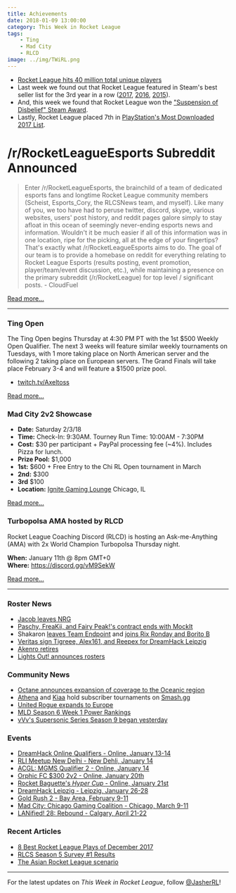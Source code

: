 ```yaml
---
title: Achievements
date: 2018-01-09 13:00:00
category: This Week in Rocket League
tags:
    - Ting
    - Mad City
    - RLCD
image: ../img/TWiRL.png
---
```


- [Rocket League hits 40 million total unique players](https://twitter.com/RocketLeague/status/948312773565362176)
- Last week we found out that Rocket League featured in Steam's best seller list for the 3rd year in a row ([2017](http://store.steampowered.com/sale/2017_best_sellers/), [2016](http://store.steampowered.com/sale/2016_top_sellers/), [2015](https://www.gamespot.com/articles/steams-20-best-selling-pc-games-of-2015-made-650m-/1100-6433510/)).
- And, this week we found that Rocket League won the ["Suspension of Disbelief" Steam Award](http://store.steampowered.com/SteamAwards/).
- Lastly, Rocket League placed 7th in [PlayStation's Most Downloaded 2017 List](https://blog.us.playstation.com/2018/01/05/playstation-store-the-top-downloads-of-2017/).

# /r/RocketLeagueEsports Subreddit Announced

> Enter /r/RocketLeagueEsports, the brainchild of a team of dedicated esports fans and longtime Rocket League community members (Scheist, Esports_Cory, the RLCSNews team, and myself). Like many of you, we too have had to peruse twitter, discord, skype, various websites, users' post history, and reddit pages galore simply to stay afloat in this ocean of seemingly never-ending esports news and information. Wouldn't it be much easier if all of this information was in one location, ripe for the picking, all at the edge of your fingertips? That's exactly what /r/RocketLeagueEsports aims to do. The goal of our team is to provide a homebase on reddit for everything relating to Rocket League Esports (results posting, event promotion, player/team/event discussion, etc.), while maintaining a presence on the primary subreddit (/r/RocketLeague) for top level / significant posts. - CloudFuel

[Read more...](https://www.reddit.com/r/RocketLeague/comments/7ny0k1/welcome_to_rrocketleagueesports/)

---

### Ting Open

The Ting Open begins Thursday at 4:30 PM PT with the 1st $500 Weekly Open Qualifier. The next 3 weeks will feature similar weekly tournaments on Tuesdays, with 1 more taking place on North American server and the following 2 taking place on European servers. The Grand Finals will take place February 3-4 and will feature a $1500 prize pool.

- [twitch.tv/Axeltoss](http://www.twitch.tv/Axeltoss)

[Read more...](https://docs.google.com/document/d/1H4ar8rJNKQVQT4YSgr8yoBI63fS9ax3Uo9MhteAFkI8/edit)

### Mad City 2v2 Showcase

- **Date:** Saturday 2/3/18
- **Time:** Check-In: 9:30AM. Tourney Run Time: 10:00AM - 7:30PM
- **Cost:** \$30 per participant + PayPal processing fee (~4%). Includes Pizza for lunch.
- **Prize Pool:** \$1,000
- **1st:** \$600 + Free Entry to the Chi RL Open tournament in March
- **2nd:** \$300
- **3rd** \$100
- **Location:** [Ignite Gaming Lounge](http://www.ignitegaming.com/) Chicago, IL

[Read more...](https://www.reddit.com/r/RocketLeague/comments/7p9ihj/lan1000_mad_city_rl_2v2_showcase_feb_3rd_2018/)

### Turbopolsa AMA hosted by RLCD

Rocket League Coaching Discord (RLCD) is hosting an Ask-me-Anything (AMA) with 2x World Champion Turbopolsa Thursday night.

**When:** January 11th @ 8pm GMT+0  
**Where:** https://discord.gg/vM9SekW

[Read more...](https://www.reddit.com/r/RocketLeague/comments/7pg45x/rlcd_rocket_league_coaching_discord_are_hosting/)

---

### Roster News

- [Jacob leaves NRG](https://twitter.com/NRGgg/status/950466891230756864)
- [Paschy, FreaKii, and Fairy Peak!'s contract ends with MockIt](https://twitter.com/Paschy90/status/950790574365437952)
- Shakaron [leaves Team Endpoint](http://octane.gg/news/shakahron-leaves-team-endpoint) and [joins Rix Ronday and Borito B](http://octane.gg/news/shakahron-teams-up-with-rix-ronday-and-borito-b/)
- [Veritas sign Tigreee, Alex161, and Reepex for DreamHack Leipzig](http://octane.gg/news/veritas-signs-team-for-dreamhack-leipzig/)
- [Akenro retires](https://twitter.com/Akenro/status/948401687265333251)
- [Lights Out! announces rosters](http://octane.gg/news/lights-out-announces-official-rosters/)

### Community News

- [Octane announces expansion of coverage to the Oceanic region](http://octane.gg/news/expanding-to-oceania/)
- [Athena](https://twitter.com/AthenaaTV/status/949030353783656450) and [Kiaa](https://twitter.com/KiaaHyrule/status/949504550733361152) hold subscriber tournaments on [Smash.gg](https://smash.gg)
- [United Rogue expands to Europe](https://www.reddit.com/r/RocketLeagueClashes/comments/7p124v/leagueeupcps43v3united_rogue_is_expanding_to_eu/)
- [MLD Season 6 Week 1 Power Rankings](https://twitter.com/MLDoubles/status/950777025467478017)
- [vVv's Supersonic Series Season 9 began yesterday](https://smash.gg/tournament/supersonic-draft-s9-week-1/register)

### Events

- [DreamHack Online Qualifiers - Online, January 13-14](https://open.dreamhack.com/2017/announcing-qualifiers-for-leipzig/)
- [RLI Meetup New Delhi - New Dehli, January 14](https://www.facebook.com/events/141225943209861/permalink/141225969876525/?notif_t=feedback_reaction_generic&notif_id=1515497401412942)
- [ACGL: MGMS Qualifier 2 - Online, January 14](https://acgl.co.za/t/mgms-rocket-league-qualifier-2-4094)
- [Orphic FC \$300 2v2 - Online, January 20th](https://smash.gg/tournament/orphic-fc-2v2-300-rocket-league-tournament)
- [Rocket Baguette's _Hyper Cup_ - Online, January 21st](http://rocketbaguette.com/hypercup/)
- [DreamHack Leipzig - Leipzig, January 26-28](https://open.dreamhack.com/2017/dreamhack-open-2018-kicks-off-at-dreamhack-leipzig-featuring-rocket-league/)
- [Gold Rush 2 - Bay Area, February 9-11](https://www.reddit.com/r/RocketLeagueEsports/comments/7nyfnv/gold_rush_2_will_be_on_feb_911th_invitational_lan/)
- [Mad City: Chicago Gaming Coalition - Chicago, March 9-11](https://www.lanreg.org/madcitygg/chicagogamingco1)
- [LANified! 28: Rebound - Calgary, April 21-22](https://www.lanified.com/events/details/28)

### Recent Articles

- [8 Best Rocket League Plays of December 2017](https://www.redbull.com/us-en/rocket-league-best-plays-december-2017)
- [RLCS Season 5 Survey #1 Results](https://www.reddit.com/r/RocketLeagueEsports/comments/7ofubt/rlcs_s5_survey_1_results/)
- [The Asian Rocket League scenario](https://www.reddit.com/r/RocketLeagueEsports/comments/7o7rak/the_asian_rocket_league_scenario/)

---

For the latest updates on _This Week in Rocket League_, follow [@JasherRL](https://twitter.com/JasherRL)!
